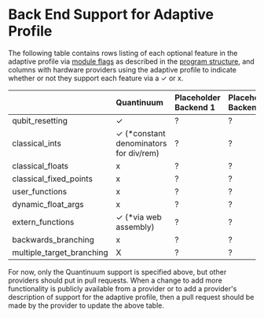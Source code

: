 # Back End Support for Adaptive Profile

The following table contains rows listing of each optional feature in the adaptive profile via [module flags](../Adaptive_Profile.md#module-flags-metadata)
as described in the [program structure](../Adaptive_Profile.md#program-structure), and
columns with hardware providers using the adaptive profile to indicate whether or not they support each feature via a ✓ or x.

|                           | Quantinuum                               | Placeholder Backend 1 | Placeholder Backend 2 | Placeholder Backend 3 |
| :------------------------ | :--------------------------------------- | :-------------------- | :-------------------- | :-------------------- |
| qubit_resetting           | ✓                                        | ?                     | ?                     | ?                     |
| classical_ints            | ✓ (\*constant denominators for div/rem)  | ?                     | ?                     | ?                     |
| classical_floats          | x                                        | ?                     | ?                     | ?                     |
| classical_fixed_points    | x                                        | ?                     | ?                     | ?                     |
| user_functions            | x                                        | ?                     | ?                     | ?                     |
| dynamic_float_args        | x                                        | ?                     | ?                     | ?                     |
| extern_functions          | ✓ (\*via web assembly)                   | ?                     | ?                     | ?                     |
| backwards_branching       | x                                        | ?                     | ?                     | ?                     |
| multiple_target_branching | X                                        | ?                     | ?                     | ?                     |

For now, only the Quantinuum support is specified above, but other providers should put in pull requests.
When a change to add more functionality is publicly available from a provider or to add a provider's description of support for the adaptive profile,
then a pull request should be made by the provider to update the above table.
